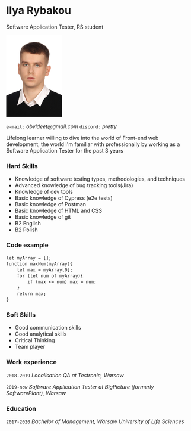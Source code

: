 # Ilya Rybakou
Software Application Tester, RS student 

<img src="IMG_2564.jpg" alt="CV Photo" width="30%" height="30%">

`e-mail:`
_obvldeet@gmail.com_
`discord:`
_pretty_


Lifelong learner willing to dive into the world of Front-end web development, the world I'm familiar with professionally by working as a Software Application Tester for the past 3 years


### Hard Skills

- Knowledge of software testing types, methodologies, and techniques
- Advanced knowledge of bug tracking tools(Jira)
- Knowledge of dev tools
- Basic knowledge of Cypress (e2e tests)
- Basic knowledge of Postman
- Basic knowledge of HTML and CSS
- Basic knowledge of git 
- B2 English 
- B2 Polish 

### Code example

```
let myArray = [];
function maxNum(myArray){
    let max = myArray[0];
    for (let num of myArray){
        if (max <= num) max = num;   
    }
    return max;
}
```

### Soft Skills

- Good communication skills 
- Good analytical skills
- Critical Thinking
- Team player

### Work experience 
`2018-2019`
_Localisation QA at Testronic, Warsaw_

`2019-now`
_Software Application Tester at BigPicture (formerly SoftwarePlant), Warsaw_

### Education
`2017-2020` 
_Bachelor of Management, Warsaw University of Life Sciences_
